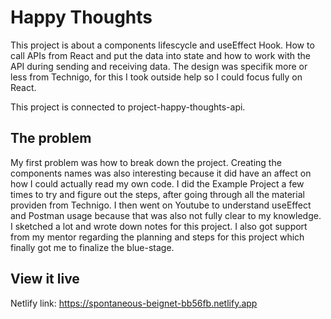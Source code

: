 # Happy Thoughts

This project is about a components lifescycle and useEffect Hook. How to call APIs from React and put the data into state and how to work with the API during sending and receiving data. The design was specifik more or less from Technigo, for this I took outside help so I could focus fully on React. 

This project is connected to project-happy-thoughts-api.

## The problem
My first problem was how to break down the project. Creating the components names was also interesting because it did have an affect on how I could actually read my own code. I did the Example Project a few times to try and figure out the steps, after going through all the material providen from Technigo. I then went on Youtube to understand useEffect and Postman usage because that was also not fully clear to my knowledge. I sketched a lot and wrote down notes for this project. I also got support from my mentor regarding the planning and steps for this project which finally got me to finalize the blue-stage. 

## View it live
Netlify link:
https://spontaneous-beignet-bb56fb.netlify.app
